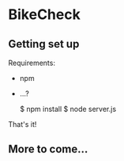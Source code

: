 # BikeCheck

## Getting set up
Requirements:
- npm
- ...?

    $ npm install
    $ node server.js

That's it!

## More to come...
